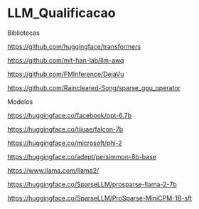 # LLM_Qualificacao

Bibliotecas

https://github.com/huggingface/transformers

https://github.com/mit-han-lab/llm-awq

https://github.com/FMInference/DejaVu

https://github.com/Raincleared-Song/sparse_gpu_operator



Modelos

https://huggingface.co/facebook/opt-6.7b

https://huggingface.co/tiiuae/falcon-7b

https://huggingface.co/microsoft/phi-2

https://huggingface.co/adept/persimmon-8b-base

https://www.llama.com/llama2/

https://huggingface.co/SparseLLM/prosparse-llama-2-7b

https://huggingface.co/SparseLLM/ProSparse-MiniCPM-1B-sft
